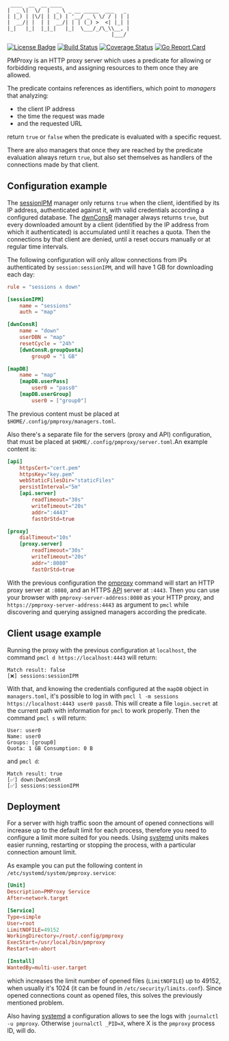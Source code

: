```
 ____  __  __ ____                      
|  _ \|  \/  |  _ \ _ __ _____  ___   _ 
| |_) | |\/| | |_) | '__/ _ \ \/ / | | |
|  __/| |  | |  __/| | | (_) >  <| |_| |
|_|   |_|  |_|_|   |_|  \___/_/\_\\__, |
                                  |___/ 
```

[![License Badge][0]](LICENSE) [![Build Status][1]][2] [![Coverage Status][3]][4] [![Go Report Card][5]][6]

PMProxy is an HTTP proxy server which uses a predicate for allowing or forbidding requests, and assigning resources to them once they are allowed.
 
The predicate contains references as identifiers, which point to _managers_ that analyzing:
- the client IP address
- the time the request was made
- and the requested URL

return `true` or `false` when the predicate is evaluated with a specific request.

There are also managers that once they are reached by the predicate evaluation always return `true`, but also set themselves as handlers of the connections made by that client.

## Configuration example

The [sessionIPM](api-description.md/#sessionIPM) manager only returns `true` when the client, identified by its IP address, authenticated against it, with valid credentials according a configured database. The [dwnConsR](api-description.md/#dwnConsR) manager always returns `true`, but every downloaded amount by a client (identified by the IP address from which it authenticated) is accumulated until it reaches a quota. Then the connections by that client are denied, until a reset occurs manually or at regular time intervals.

The following configuration will only allow connections from IPs authenticated by `session:sessionIPM`, and will have 1 GB for downloading each day:

```toml
rule = "sessions ∧ down"

[sessionIPM]
	name = "sessions"
	auth = "map"

[dwnConsR]
	name = "down"
	userDBN = "map"
	resetCycle = "24h"
	[dwnConsR.groupQuota]
		group0 = "1 GB"

[mapDB]
	name = "map"
	[mapDB.userPass]
		user0 = "pass0"
	[mapDB.userGroup]
		user0 = ["group0"]
```

The previous content must be placed at `$HOME/.config/pmproxy/managers.toml`.

Also there's a separate file for the servers (proxy and API) configuration, that must be placed at `$HOME/.config/pmproxy/server.toml`.An example content is:

```toml
[api]
	httpsCert="cert.pem"
	httpsKey="key.pem"
	webStaticFilesDir="staticFiles"
	persistInterval="5m"
	[api.server]
		readTimeout="30s"
		writeTimeout="20s"
		addr=":4443"
		fastOrStd=true

[proxy]
	dialTimeout="10s"
	[proxy.server]
		readTimeout="30s"
		writeTimeout="20s"
		addr=":8080"
		fastOrStd=true
```

With the previous configuration the [pmproxy](cmd/pmproxy) command will start an HTTP proxy server at `:8080`, and an HTTPS [API](api-description.md) server at `:4443`. Then you can use your browser with `pmproxy-server-address:8080` as your HTTP proxy, and `https://pmproxy-server-address:4443` as argument to `pmcl` while discovering and querying assigned managers according the predicate.

## Client usage example

Running the proxy with the previous configuration at `localhost`, the command `pmcl d https://localhost:4443` will return:

```
Match result: false
[❌] sessions:sessionIPM
```

With that, and knowing the credentials configured at the `mapDB` object in `managers.toml`, it's possible to log in with `pmcl l -m sessions https://localhost:4443 user0 pass0`. This will create a file `login.secret` at the current path with information for `pmcl` to work properly. Then the command `pmcl s` will return:

```
User: user0
Name: user0
Groups: [group0]
Quota: 1 GB Consumption: 0 B
```

and `pmcl d`:

```
Match result: true
[✅] down:DwnConsR
[✅] sessions:sessionIPM
```

## Deployment

For a server with high traffic soon the amount of opened connections will increase up to the default limit for each process, therefore you need to configure a limit more suited for you needs. Using [systemd][7] units makes easier running, restarting or stopping the process, with a particular connection amount limit.

As example you can put the following content in `/etc/systemd/system/pmproxy.service`:

```conf
[Unit]
Description=PMProxy Service
After=network.target

[Service]
Type=simple
User=root
LimitNOFILE=49152
WorkingDirectory=/root/.config/pmproxy
ExecStart=/usr/local/bin/pmproxy
Restart=on-abort

[Install]
WantedBy=multi-user.target
``` 

which increases the limit number of opened files (`LimitNOFILE`) up to 49152, when usually it's 1024 (it can be found in `/etc/security/limits.conf`). Since opened connections count as opened files, this solves the previously mentioned problem.

Also having [systemd][7] a configuration allows to see the logs with `journalctl -u pmproxy`. Otherwise `journalctl _PID=X`, where X is the `pmproxy` process ID, will do.

[0]: https://img.shields.io/badge/License-AGPL%203%2B-blue.svg
[1]: https://travis-ci.com/lamg/pmproxy.svg?branch=master
[2]: https://travis-ci.com/lamg/pmproxy
[3]: https://coveralls.io/repos/github/lamg/pmproxy/badge.svg?branch=master&service=github
[4]: https://coveralls.io/github/lamg/pmproxy?branch=master
[5]: https://goreportcard.com/badge/github.com/lamg/pmproxy
[6]: https://goreportcard.com/report/github.com/lamg/pmproxy
[7]: https://en.wikipedia.org/wiki/Systemd
